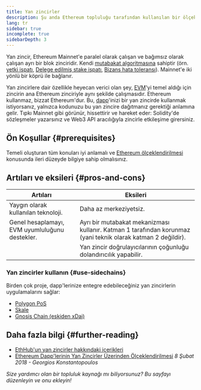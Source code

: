 ```yaml
---
title: Yan zincirler
description: Şu anda Ethereum topluluğu tarafından kullanılan bir ölçeklendirme çözümü olarak yan zincirlere giriş.
lang: tr
sidebar: true
incomplete: true
sidebarDepth: 3
---
```


Yan zincir, Ethereum Mainnet'e paralel olarak çalışan ve bağımsız olarak çalışan ayrı bir blok zinciridir. Kendi [mutabakat algoritmasına](/developers/docs/consensus-mechanisms/) sahiptir (örn. [yetki ispatı](https://wikipedia.org/wiki/Proof_of_authority), [Delege edilmiş stake ispatı](https://en.bitcoinwiki.org/wiki/DPoS), [Bizans hata toleransı](https://decrypt.co/resources/byzantine-fault-tolerance-what-is-it-explained)). Mainnet'e iki yönlü bir köprü ile bağlanır.

Yan zincirlere dair özellikle heyecan verici olan şey, [EVM](/developers/docs/evm/)'yi temel aldığı için zincirin ana Ethereum zinciriyle aynı şekilde çalışmasıdır. Ethereum kullanmaz, bizzat Ethereum'dur. Bu, [dapp](/developers/docs/dapps/)'inizi bir yan zincirde kullanmak istiyorsanız, yalnızca kodunuzu bu yan zincire dağıtmanız gerektiği anlamına gelir. Tıpkı Mainnet gibi görünür, hissettirir ve hareket eder: Solidity'de sözleşmeler yazarsınız ve Web3 API aracılığıyla zincirle etkileşime girersiniz.

## Ön Koşullar {#prerequisites}

Temeli oluşturan tüm konuları iyi anlamalı ve [Ethereum ölçeklendirilmesi](/developers/docs/scaling/) konusunda ileri düzeyde bilgiye sahip olmalısınız.

## Artıları ve eksileri {#pros-and-cons}

| Artıları                                       | Eksileri                                                                                                      |
| ---------------------------------------------- | ------------------------------------------------------------------------------------------------------------- |
| Yaygın olarak kullanılan teknoloji.            | Daha az merkeziyetsiz.                                                                                        |
| Genel hesaplamayı, EVM uyumluluğunu destekler. | Ayrı bir mutabakat mekanizması kullanır. Katman 1 tarafından korunmaz (yani teknik olarak katman 2 değildir). |
|                                                | Yan zincir doğrulayıcılarının çoğunluğu dolandırıcılık yapabilir.                                             |

### Yan zincirler kullanın {#use-sidechains}

Birden çok proje, dapp'lerinize entegre edebileceğiniz yan zincirlerin uygulamalarını sağlar:

- [Polygon PoS](https://polygon.technology/solutions/polygon-pos)
- [Skale](https://skale.network/)
- [Gnosis Chain (eskiden xDai)](https://www.xdaichain.com/)

## Daha fazla bilgi {#further-reading}

- [EthHub'un yan zincirler hakkındaki içerikleri](https://docs.ethhub.io/ethereum-roadmap/layer-2-scaling/sidechains/)
- [Ethereum Dapp'lerinin Yan Zincirler Üzerinden Ölçeklendirilmesi](https://medium.com/loom-network/dappchains-scaling-ethereum-dapps-through-sidechains-f99e51fff447) _8 Şubat 2018 - Georgios Konstantopoulos_

_Size yardımcı olan bir topluluk kaynağı mı biliyorsunuz? Bu sayfayı düzenleyin ve onu ekleyin!_
